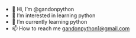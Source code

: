 - 👋 Hi, I’m @gandonpython
- 👀 I’m interested in learning python
- 🌱 I’m currently learning python
- 📫 How to reach me gandonpython1@gmail.com

<!---
gandonpython/gandonpython is a ✨ special ✨ repository because its `README.md` (this file) appears on your GitHub profile.
You can click the Preview link to take a look at your changes.
--->
